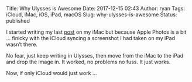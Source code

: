 Title: Why Ulysses is Awesome
Date: 2017-12-15 02:43
Author: ryan
Tags: iCloud, iMac, iOS, iPad, macOS
Slug: why-ulysses-is-awesome
Status: published

I started writing my last [post](http://www.ryancheley.com/) on my iMac but because Apple Photos is a bit ... finicky with the iCloud syncing a screenshot I had taken on my iPad wasn’t there.

No fear, just keep writing in Ulysses, then move from the iMac to the iPad and drop the image in. It worked, no problems no fuss. It just works.

Now, if only iCloud would just work ...

